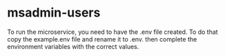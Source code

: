 # msadmin-users

To run the microservice, you need to have the .env file created.
To do that copy the example.env file and rename it to .env.
then complete the environment variables with the correct values.
